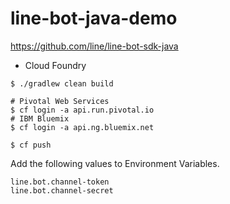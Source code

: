 # line-bot-java-demo

https://github.com/line/line-bot-sdk-java

- Cloud Foundry
```
$ ./gradlew clean build 

# Pivotal Web Services
$ cf login -a api.run.pivotal.io
# IBM Bluemix
$ cf login -a api.ng.bluemix.net

$ cf push
```

Add the following values to Environment Variables.  
```
line.bot.channel-token 
line.bot.channel-secret
```

